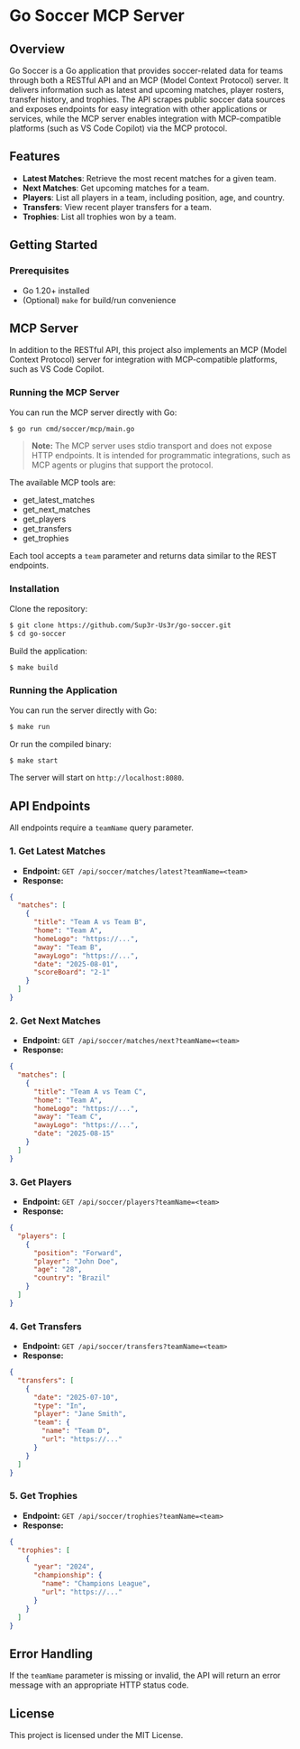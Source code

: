 # Go Soccer MCP Server

## Overview

Go Soccer is a Go application that provides soccer-related data for teams through both a RESTful API and an MCP (Model Context Protocol) server. It delivers information such as latest and upcoming matches, player rosters, transfer history, and trophies. The API scrapes public soccer data sources and exposes endpoints for easy integration with other applications or services, while the MCP server enables integration with MCP-compatible platforms (such as VS Code Copilot) via the MCP protocol.

## Features

- **Latest Matches**: Retrieve the most recent matches for a given team.
- **Next Matches**: Get upcoming matches for a team.
- **Players**: List all players in a team, including position, age, and country.
- **Transfers**: View recent player transfers for a team.
- **Trophies**: List all trophies won by a team.

## Getting Started

### Prerequisites

- Go 1.20+ installed
- (Optional) `make` for build/run convenience

## MCP Server

In addition to the RESTful API, this project also implements an MCP (Model Context Protocol) server for integration with MCP-compatible platforms, such as VS Code Copilot.

### Running the MCP Server

You can run the MCP server directly with Go:

```sh
$ go run cmd/soccer/mcp/main.go
```

> **Note:** The MCP server uses stdio transport and does not expose HTTP endpoints. It is intended for programmatic integrations, such as MCP agents or plugins that support the protocol.

The available MCP tools are:

- get_latest_matches
- get_next_matches
- get_players
- get_transfers
- get_trophies

Each tool accepts a `team` parameter and returns data similar to the REST endpoints.

### Installation

Clone the repository:

```sh
$ git clone https://github.com/Sup3r-Us3r/go-soccer.git
$ cd go-soccer
```

Build the application:

```sh
$ make build
```

### Running the Application

You can run the server directly with Go:

```sh
$ make run
```

Or run the compiled binary:

```sh
$ make start
```

The server will start on `http://localhost:8080`.

## API Endpoints

All endpoints require a `teamName` query parameter.

### 1. Get Latest Matches

- **Endpoint:** `GET /api/soccer/matches/latest?teamName=<team>`
- **Response:**

```json
{
  "matches": [
    {
      "title": "Team A vs Team B",
      "home": "Team A",
      "homeLogo": "https://...",
      "away": "Team B",
      "awayLogo": "https://...",
      "date": "2025-08-01",
      "scoreBoard": "2-1"
    }
  ]
}
```

### 2. Get Next Matches

- **Endpoint:** `GET /api/soccer/matches/next?teamName=<team>`
- **Response:**

```json
{
  "matches": [
    {
      "title": "Team A vs Team C",
      "home": "Team A",
      "homeLogo": "https://...",
      "away": "Team C",
      "awayLogo": "https://...",
      "date": "2025-08-15"
    }
  ]
}
```

### 3. Get Players

- **Endpoint:** `GET /api/soccer/players?teamName=<team>`
- **Response:**

```json
{
  "players": [
    {
      "position": "Forward",
      "player": "John Doe",
      "age": "28",
      "country": "Brazil"
    }
  ]
}
```

### 4. Get Transfers

- **Endpoint:** `GET /api/soccer/transfers?teamName=<team>`
- **Response:**

```json
{
  "transfers": [
    {
      "date": "2025-07-10",
      "type": "In",
      "player": "Jane Smith",
      "team": {
        "name": "Team D",
        "url": "https://..."
      }
    }
  ]
}
```

### 5. Get Trophies

- **Endpoint:** `GET /api/soccer/trophies?teamName=<team>`
- **Response:**

```json
{
  "trophies": [
    {
      "year": "2024",
      "championship": {
        "name": "Champions League",
        "url": "https://..."
      }
    }
  ]
}
```

## Error Handling

If the `teamName` parameter is missing or invalid, the API will return an error message with an appropriate HTTP status code.

## License

This project is licensed under the MIT License.
